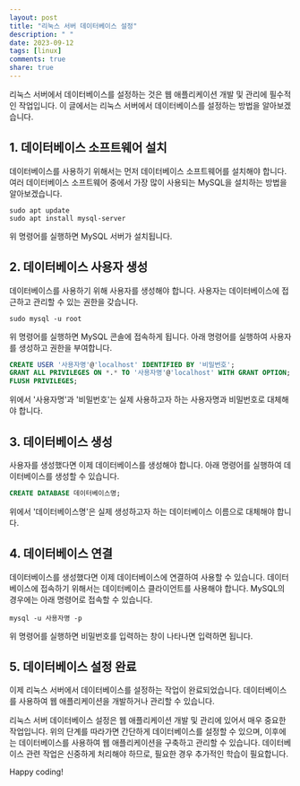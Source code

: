 ```yaml
---
layout: post
title: "리눅스 서버 데이터베이스 설정"
description: " "
date: 2023-09-12
tags: [linux]
comments: true
share: true
---
```


리눅스 서버에서 데이터베이스를 설정하는 것은 웹 애플리케이션 개발 및 관리에 필수적인 작업입니다. 이 글에서는 리눅스 서버에서 데이터베이스를 설정하는 방법을 알아보겠습니다.

## 1. 데이터베이스 소프트웨어 설치

데이터베이스를 사용하기 위해서는 먼저 데이터베이스 소프트웨어를 설치해야 합니다. 여러 데이터베이스 소프트웨어 중에서 가장 많이 사용되는 MySQL을 설치하는 방법을 알아보겠습니다.

```shell
sudo apt update
sudo apt install mysql-server
```

위 명령어를 실행하면 MySQL 서버가 설치됩니다.

## 2. 데이터베이스 사용자 생성

데이터베이스를 사용하기 위해 사용자를 생성해야 합니다. 사용자는 데이터베이스에 접근하고 관리할 수 있는 권한을 갖습니다.

```shell
sudo mysql -u root
```

위 명령어를 실행하면 MySQL 콘솔에 접속하게 됩니다. 아래 명령어를 실행하여 사용자를 생성하고 권한을 부여합니다.

```sql
CREATE USER '사용자명'@'localhost' IDENTIFIED BY '비밀번호';
GRANT ALL PRIVILEGES ON *.* TO '사용자명'@'localhost' WITH GRANT OPTION;
FLUSH PRIVILEGES;
```

위에서 '사용자명'과 '비밀번호'는 실제 사용하고자 하는 사용자명과 비밀번호로 대체해야 합니다.

## 3. 데이터베이스 생성

사용자를 생성했다면 이제 데이터베이스를 생성해야 합니다. 아래 명령어를 실행하여 데이터베이스를 생성할 수 있습니다.

```sql
CREATE DATABASE 데이터베이스명;
```

위에서 '데이터베이스명'은 실제 생성하고자 하는 데이터베이스 이름으로 대체해야 합니다.

## 4. 데이터베이스 연결

데이터베이스를 생성했다면 이제 데이터베이스에 연결하여 사용할 수 있습니다. 데이터베이스에 접속하기 위해서는 데이터베이스 클라이언트를 사용해야 합니다. MySQL의 경우에는 아래 명령어로 접속할 수 있습니다.

```shell
mysql -u 사용자명 -p
```

위 명령어를 실행하면 비밀번호를 입력하는 창이 나타나면 입력하면 됩니다.

## 5. 데이터베이스 설정 완료

이제 리눅스 서버에서 데이터베이스를 설정하는 작업이 완료되었습니다. 데이터베이스를 사용하여 웹 애플리케이션을 개발하거나 관리할 수 있습니다.

리눅스 서버 데이터베이스 설정은 웹 애플리케이션 개발 및 관리에 있어서 매우 중요한 작업입니다. 위의 단계를 따라가면 간단하게 데이터베이스를 설정할 수 있으며, 이후에는 데이터베이스를 사용하여 웹 애플리케이션을 구축하고 관리할 수 있습니다. 데이터베이스 관련 작업은 신중하게 처리해야 하므로, 필요한 경우 추가적인 학습이 필요합니다.

Happy coding!